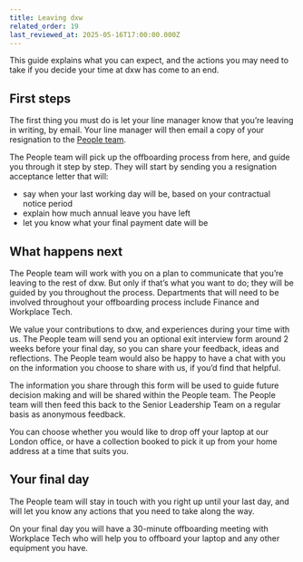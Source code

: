 ```yaml
---
title: Leaving dxw
related_order: 19
last_reviewed_at: 2025-05-16T17:00:00.000Z
---
```

This guide explains what you can expect, and the actions you may need to take if you decide your time at dxw has come to an end.

## First steps

The first thing you must do is let your line manager know that you’re leaving in writing, by email. Your line manager will then email a copy of your resignation to the [People team](mailto:peopleteam@dxw.com).

The People team will pick up the offboarding process from here, and guide you through it step by step. They will start by sending you a resignation acceptance letter that will:

* say when your last working day will be, based on your contractual notice period
* explain how much annual leave you have left
* let you know what your final payment date will be

## What happens next

The People team will work with you on a plan to communicate that you’re leaving to the rest of dxw. But only if that’s what you want to do; they will be guided by you throughout the process. Departments that will need to be involved throughout your offboarding process include Finance and Workplace Tech.

We value your contributions to dxw, and experiences during your time with us. The People team will send you an optional exit interview form around 2 weeks before your final day, so you can share your feedback, ideas and reflections. The People team would also be happy to have a chat with you on the information you choose to share with us, if you’d find that helpful.

The information you share through this form will be used to guide future decision making and will be shared within the People team. The People team will then feed this back to the Senior Leadership Team on a regular basis as anonymous feedback.

You can choose whether you would like to drop off your laptop at our London office, or have a collection booked to pick it up from your home address at a time that suits you.

## Your final day

The People team will stay in touch with you right up until your last day, and will let you know any actions that you need to take along the way.

On your final day you will have a 30-minute offboarding meeting with Workplace Tech who will help you to offboard your laptop and any other equipment you have.